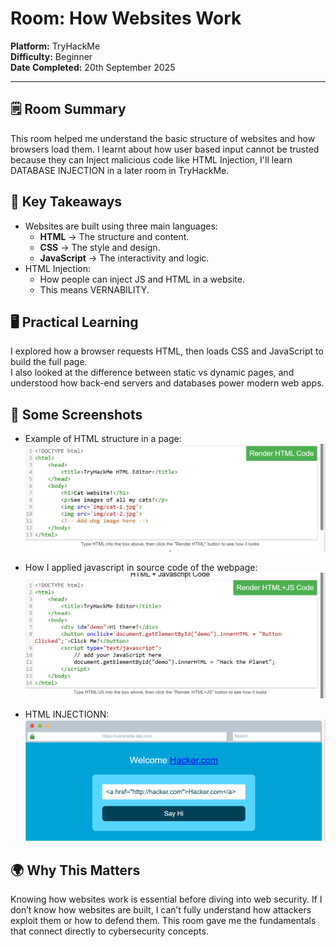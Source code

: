 # Room: How Websites Work
**Platform:** TryHackMe  
**Difficulty:** Beginner  
**Date Completed:** 20th September 2025  

---

## 🗒️ Room Summary
This room helped me understand the basic structure of websites and how browsers load them. I learnt about how user based input cannot be trusted because they can Inject malicious code like HTML Injection, I'll learn DATABASE INJECTION in a later room in TryHackMe.

## 🔑 Key Takeaways
- Websites are built using three main languages:  
  - **HTML** → The structure and content.  
  - **CSS** → The style and design.  
  - **JavaScript** → The interactivity and logic.  
- HTML Injection:
  - How people can inject JS and HTML in a website.
  - This means VERNABILITY. 

## 🖥️ Practical Learning
I explored how a browser requests HTML, then loads CSS and JavaScript to build the full page.  
I also looked at the difference between static vs dynamic pages, and understood how back-end servers and databases power modern web apps.  

## 📸 Some Screenshots
- Example of HTML structure in a page:  
![HTML-Example](/images/web1.png)  

- How I applied javascript in source code of the webpage:    
![JS-Sourcec](/images/web2.png)  

- HTML INJECTIONN:    
![Html-Injection](/images/web3.png)  

## 🌍 Why This Matters
Knowing how websites work is essential before diving into web security. If I don’t know how websites are built, I can’t fully understand how attackers exploit them or how to defend them. This room gave me the fundamentals that connect directly to cybersecurity concepts.
